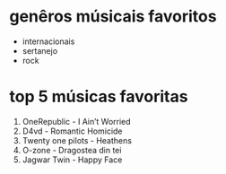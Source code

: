 <!DOCTYPE html>
<html lang="PT-br">
<head>
    <meta charset="UTF-8">
    <meta http-equiv="X-UA-Compatible" content="IE=edge">
    <meta name="viewport" content="width=, initial-scale=1.0">
    <title>Document</title>
</head>
<body>
    <h1>genêros músicais favoritos</h1>
    <ul>
    <li>internacionais</li>
    <li>sertanejo</li>
    <li>rock</li>
    </ul>
    <h1>top 5 músicas favoritas</h1>
    <ol>
    <li>OneRepublic - I Ain’t Worried</li>
    <li>D4vd - Romantic Homicide</li>
    <li>Twenty one pilots - Heathens</li>
    <li>O-zone - Dragostea din tei</li>
    <li>Jagwar Twin - Happy Face</li>
    </ol>
</body>
</html>
